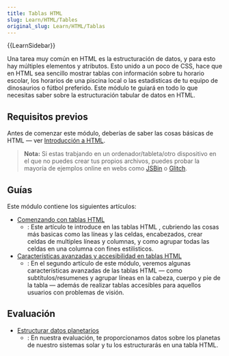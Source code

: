 ```yaml
---
title: Tablas HTML
slug: Learn/HTML/Tables
original_slug: Learn/HTML/Tablas
---
```


{{LearnSidebar}}

Una tarea muy común en HTML es la estructuración de datos, y para esto hay múltiples elementos y atributos. Esto unido a un poco de CSS, hace que en HTML sea sencillo mostrar tablas con información sobre tu horario escolar, los horarios de una piscina local o las estadisticas de tu equipo de dinosaurios o fútbol preferido. Este módulo te guiará en todo lo que necesitas saber sobre la estructuración tabular de datos en HTML.

## Requisitos previos

Antes de comenzar este módulo, deberías de saber las cosas básicas de HTML — ver [Introducción a HTML](/es/docs/Learn/HTML/Introduccion_a_HTML).

> **Nota:** Si estas trabjando en un ordenador/tableta/otro dispositivo en el que no puedes crear tus propios archivos, puedes probar la mayoría de ejemplos online en webs como [JSBin](http://jsbin.com/) o [Glitch](https://glitch.com/).

## Guías

Este módulo contiene los siguientes artículos:

- [Comenzando con tablas HTML](/es/docs/Learn/HTML/Tables/Basics)
  - : Este artículo te introduce en las tablas HTML , cubriendo las cosas más basicas como las líneas y las celdas, encabezados, crear celdas de multiples líneas y columnas, y como agrupar todas las celdas en una columna con fines estilisticos.
- [Características avanzadas y accesibilidad en tablas HTML](/es/docs/Learn/HTML/Tables/Advanced)
  - : En el segundo artículo de este módulo, veremos algunas características avanzadas de las tablas HTML — como subtítulos/resumenes y agrupar líneas en la cabeza, cuerpo y pie de la tabla — además de realizar tablas accesibles para aquellos usuarios con problemas de visión.

## Evaluación

- [Estructurar datos planetarios](/es/docs/Learn/HTML/Tables/Structuring_planet_data)
  - : En nuestra evaluación, te proporcionamos datos sobre los planetas de nuestro sistemas solar y tu los estructurarás en una tabla HTML.

